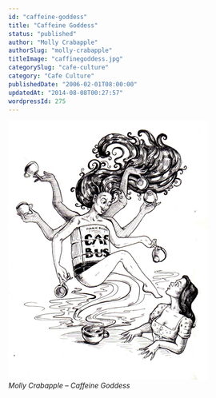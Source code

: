 ```yaml
---
id: "caffeine-goddess"
title: "Caffeine Goddess"
status: "published"
author: "Molly Crabapple"
authorSlug: "molly-crabapple"
titleImage: "caffinegoddess.jpg"
categorySlug: "cafe-culture"
category: "Cafe Culture"
publishedDate: "2006-02-01T08:00:00"
updatedAt: "2014-08-08T00:27:57"
wordpressId: 275
---
```


![caffeine goddess](caffinegoddess.jpg)  
*Molly Crabapple – Caffeine Goddess*
